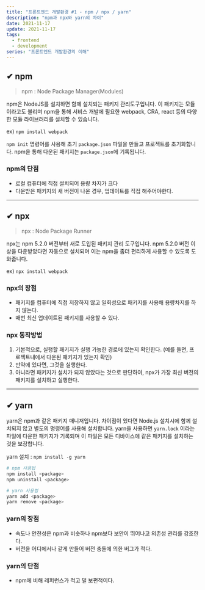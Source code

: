 ```yaml
---
title: "프론트엔드 개발환경 #1 - npm / npx / yarn"
description: "npm과 npx와 yarn의 차이"
date: 2021-11-17
update: 2021-11-17
tags:
  - frontend
  - development
series: "프론트엔드 개발환경의 이해"
---
```


## ✔ npm

> npm : Node Package Manager(Modules)

npm은 NodeJS를 설치하면 함께 설치되는 패키지 관리도구입니다. 이 패키지는 모듈이라고도 불리며 npm을 통해 서비스 개발에 필요한 webpack, CRA, react 등의 다양한 모듈 라이브러리를 설치할 수 있습니다.

ex) `npm install webpack`

`npm init` 명령어를 사용해 초기 `package.json` 파일을 만들고 프로젝트를 초기화합니다. npm을 통해 다운된 패키지는 `package.json`에 기록됩니다.
<br />

### npm의 단점

- 로컬 컴퓨터에 직접 설치되어 용량 차지가 크다
- 다운받은 패키지의 새 버전이 나온 경우, 업데이트를 직접 해주어야한다.

---

## ✔ npx

> npx : Node Package Runner

npx는 npm 5.2.0 버전부터 새로 도입된 패키지 관리 도구입니다. npm 5.2.0 버전 이상을 다운받았다면 자동으로 설치되며 이는 npm을 좀더 편리하게 사용할 수 있도록 도와줍니다.

ex) `npx install webpack`
<br />

### npx의 장점

- 패키지를 컴퓨터에 직접 저장하지 않고 일회성으로 패키지를 사용해 용량차지를 하지 않는다.
- 매번 최신 업데이트된 패키지를 사용할 수 있다.
  <br />

### npx 동작방법

1. 기본적으로, 실행할 패키지가 실행 가능한 경로에 있는지 확인한다. (예를 들면, 프로젝트내에서 다운된 패키지가 있는지 확인)
2. 만약에 있다면, 그것을 실행한다.
3. 아니라면 패키지가 설치가 되지 않았다는 것으로 판단하여, npx가 가장 최신 버전의 패키지를 설치하고 실행한다.

---

## ✔ yarn

yarn은 npm과 같은 패키지 매니저입니다. 차이점이 있다면 Node.js 설치시에 함께 설치되지 않고 별도의 명령어를 사용해 설치합니다. yarn을 사용하면 `yarn.lock` 이라는 파일에 다운한 패키지가 기록되며 이 파일은 모든 디바이스에 같은 패키지를 설치하는 것을 보장합니다.

yarn 설치 : `npm install -g yarn`

```bash
# npm 사용법
npm install <package>
npm uninstall <package>

# yarn 사용법
yarn add <package>
yarn remove <package>
```

### yarn의 장점

- 속도나 안전성은 npm과 비슷하나 npm보다 보안이 뛰어나고 의존성 관리를 강조한다.
- 버전을 어디에서나 같게 만들어 버전 충돌에 의한 버그가 적다.

### yarn의 단점

- npm에 비해 레퍼런스가 적고 덜 보편적이다.
